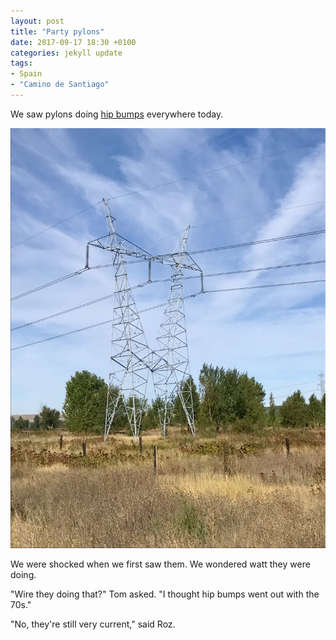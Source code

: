 ```yaml
---
layout: post
title: "Party pylons"
date: 2017-09-17 18:30 +0100
categories: jekyll update
tags:
- Spain
- "Camino de Santiago"
---
```


We saw pylons doing [hip bumps](https://giphy.com/gifs/television-celebs-jimmy-fallon-XpUlDItKy57mo?tc=1) everywhere today.

![Electricity pylons that look like they're bumping hips](https://github.com/tombye/trexit/raw/gh-pages/assets/images/pylons-doing-hip-bumps.jpg)

We were shocked when we first saw them. We wondered watt they were doing. 

"Wire they doing that?" Tom asked. "I thought hip bumps went out with the 70s." 

"No, they're still very current," said Roz.
